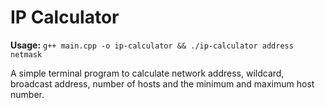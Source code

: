 # IP Calculator

**Usage:** `g++ main.cpp -o ip-calculator && ./ip-calculator address netmask`

A simple terminal program to calculate network address, wildcard, broadcast address, number of hosts and the minimum and maximum host number.
